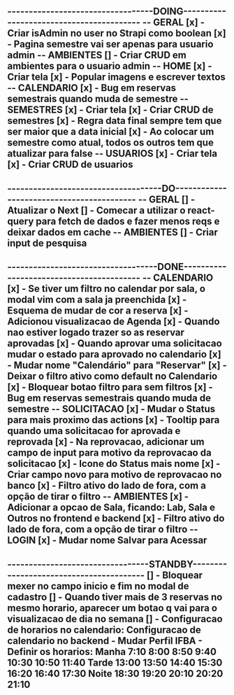 
----------------------------------DOING-----------------------------------------
-- GERAL
[x] - Criar isAdmin no user no Strapi como boolean
[x] - Pagina semestre vai ser apenas para usuario admin
-- AMBIENTES
[] - Criar CRUD em ambientes para o usuario admin
-- HOME
[x] - Criar tela
[x] - Popular imagens e escrever textos
-- CALENDARIO
[x] - Bug em reservas semestrais quando muda de semestre
-- SEMESTRES
[x] - Criar tela
[x] - Criar CRUD de semestres
[x] - Regra data final sempre tem que ser maior que a data inicial
[x] - Ao colocar um semestre como atual, todos os outros tem que atualizar para false
-- USUARIOS
[x] - Criar tela
[x] - Criar CRUD de usuarios
--------------------------------------------------------------------------------

------------------------------------DO------------------------------------------
-- GERAL
[] - Atualizar o Next
[] - Comecar a utilizar o react-query para fetch de dados e fazer menos reqs e deixar dados em cache
-- AMBIENTES
[] - Criar input de pesquisa
--------------------------------------------------------------------------------

-----------------------------------DONE-----------------------------------------
-- CALENDARIO
[x] - Se tiver um filtro no calendar por sala, o modal vim com a sala ja preenchida
[x] - Esquema de mudar de cor a reserva
[x] - Adicionou visualizacao de Agenda
[x] - Quando nao estiver logado trazer so as reservar aprovadas
[x] - Quando aprovar uma solicitacao mudar o estado para aprovado no calendario
[x] - Mudar nome "Calendário" para "Reservar"
[x] - Deixar o filtro ativo como default no Calendario
[x] - Bloquear botao filtro para sem filtros
[x] - Bug em reservas semestrais quando muda de semestre
-- SOLICITACAO
[x] - Mudar o Status para mais proximo das actions
[x] - Tooltip para quando uma solicitacao for aprovada e reprovada
[x] - Na reprovacao, adicionar um campo de input para motivo da reprovacao da solicitacao
[x] - Icone do Status mais nome
[x] - Criar campo novo para motivo de reprovacao no banco
[x] - Filtro ativo do lado de fora, com a opção de tirar o filtro
-- AMBIENTES
[x] - Adicionar a opcao de Sala, ficando: Lab, Sala e Outros no frontend e backend
[x] - Filtro ativo do lado de fora, com a opção de tirar o filtro
-- LOGIN
[x] - Mudar nome Salvar para Acessar
--------------------------------------------------------------------------------

---------------------------------STANDBY----------------------------------------
[] - Bloquear mexer no campo inicio e fim no modal de cadastro
[] - Quando tiver mais de 3 reservas no mesmo horario, aparecer um botao q vai para o visualizacao de dia no semana
[] - Configuracao de horarios no calendario:
      Configuracao de calendario no backend
        - Mudar Perfil IFBA
        - Definir os horarios:
            Manha
              7:10
              8:00
              8:50
              9:40
              10:30
              10:50
              11:40
            Tarde
              13:00
              13:50
              14:40
              15:30
              16:20
              16:40
              17:30
            Noite
              18:30
              19:20
              20:10
              20:20
              21:10
--------------------------------------------------------------------------------
